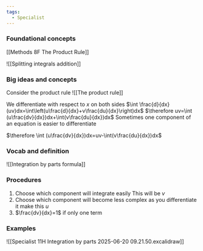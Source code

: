 ```yaml
---
tags:
  - Specialist
---
```

### Foundational concepts 
[[Methods 8F The Product Rule]]

![[Splitting integrals addition]]

### Big ideas and concepts
Consider the product rule 
![[The product rule]]

We differentiate with respect to $x$ on both sides
$\int \frac{d}{dx}(uv)dx=\int\left(u\frac{d}{dx}+v\frac{du}{dx}\right)dx$
$\therefore uv=\int (u\frac{dv}{dx})dx+\int(v\frac{du}{dx})dx$
Sometimes one component of an equation is easier to differentiate 

$\therefore \int (u\frac{dv}{dx})dx=uv-\int(v\frac{du}{dx})dx$
### Vocab and definition
![[Integration by parts formula]]

### Procedures
1. Choose which component will integrate easily
	This will be $v$
2. Choose which component will become less complex as you differentiate it
	make this $u$
3. $\frac{dv}{dx}=1$ if only one term
### Examples
![[Specialist 11H Integration by parts 2025-06-20 09.21.50.excalidraw]]
